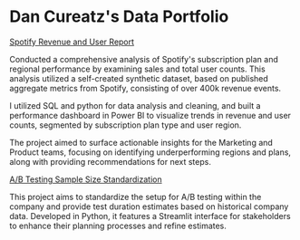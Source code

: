 # Dan Cureatz's Data Portfolio

[Spotify Revenue and User Report](https://github.com/DJTC3rd/portfolio_projects/tree/main/Spotify%20Analysis)

Conducted a comprehensive analysis of Spotify's subscription plan and regional performance by examining sales and total user counts. This analysis utilized a self-created synthetic dataset, based on published aggregate metrics from Spotify, consisting of over 400k revenue events.

I utilized SQL and python for data analysis and cleaning, and built a performance dashboard in Power BI to visualize trends in revenue and user counts, segmented by subscription plan type and user region.

The project aimed to surface actionable insights for the Marketing and Product teams, focusing on identifying underperforming regions and plans, along with providing recommendations for next steps.

[A/B Testing Sample Size Standardization](https://github.com/DJTC3rd/portfolio_projects/tree/main/AB_Testing_SampleSize)

This project aims to standardize the setup for A/B testing within the company and provide test duration estimates based on historical company data. Developed in Python, it features a Streamlit interface for stakeholders to enhance their planning processes and refine estimates.